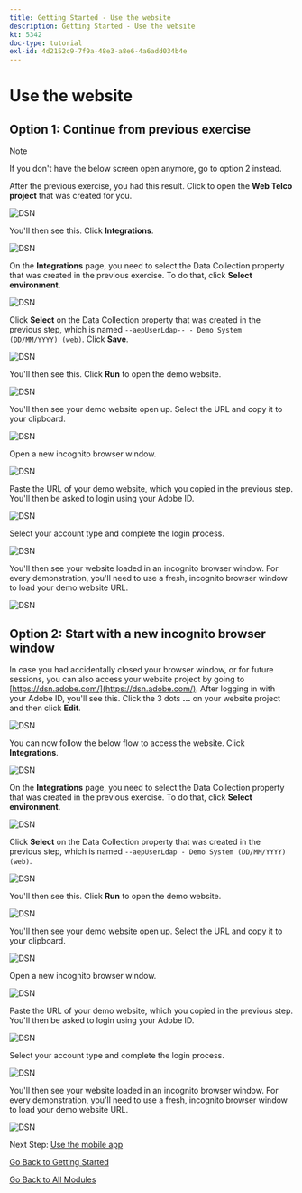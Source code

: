```yaml
---
title: Getting Started - Use the website
description: Getting Started - Use the website
kt: 5342
doc-type: tutorial
exl-id: 4d2152c9-7f9a-48e3-a8e6-4a6add034b4e
---
```

# Use the website

## Option 1: Continue from previous exercise

>[!NOTE]
>
>If you don't have the below screen open anymore, go to option 2 instead.

After the previous exercise, you had this result. Click to open the **Web Telco project** that was created for you.

![DSN](./images/dsn5a.png)

You'll then see this. Click **Integrations**.

![DSN](./images/web1.png)

On the **Integrations** page, you need to select the Data Collection property that was created in the previous exercise. To do that, click **Select environment**. 

![DSN](./images/web2.png)

Click **Select** on the Data Collection property that was created in the previous step, which is named `--aepUserLdap-- - Demo System (DD/MM/YYYY) (web)`. Click **Save**.

![DSN](./images/web2a.png)

You'll then see this. Click **Run** to open the demo website.

![DSN](./images/web2b.png)

You'll then see your demo website open up. Select the URL and copy it to your clipboard.

![DSN](./images/web3.png)

Open a new incognito browser window.

![DSN](./images/web4.png)

Paste the URL of your demo website, which you copied in the previous step. You'll then be asked to login using your Adobe ID.

![DSN](./images/web5.png)

Select your account type and complete the login process.

![DSN](./images/web6.png)

You'll then see your website loaded in an incognito browser window. For every demonstration, you'll need to use a fresh, incognito browser window to load your demo website URL.

![DSN](./images/web7.png)

## Option 2: Start with a new incognito browser window

In case you had accidentally closed your browser window, or for future sessions, you can also access your website project by going to [https://dsn.adobe.com/](https://dsn.adobe.com/). After logging in with your Adobe ID, you'll see this. Click the 3 dots **...** on your website project and then click **Edit**.

![DSN](./images/web8.png)

You can now follow the below flow to access the website. Click **Integrations**.

![DSN](./images/web1.png)

On the **Integrations** page, you need to select the Data Collection property that was created in the previous exercise. To do that, click **Select environment**. 

![DSN](./images/web2.png)

Click **Select** on the Data Collection property that was created in the previous step, which is named `--aepUserLdap - Demo System (DD/MM/YYYY) (web)`.

![DSN](./images/web2a.png)

You'll then see this. Click **Run** to open the demo website.

![DSN](./images/web2b.png)

You'll then see your demo website open up. Select the URL and copy it to your clipboard.

![DSN](./images/web3.png)

Open a new incognito browser window.

![DSN](./images/web4.png)

Paste the URL of your demo website, which you copied in the previous step. You'll then be asked to login using your Adobe ID.

![DSN](./images/web5.png)

Select your account type and complete the login process.

![DSN](./images/web6.png)

You'll then see your website loaded in an incognito browser window. For every demonstration, you'll need to use a fresh, incognito browser window to load your demo website URL.

![DSN](./images/web7.png)

Next Step: [Use the mobile app](./ex5.md)

[Go Back to Getting Started](./getting-started.md)

[Go Back to All Modules](./../../../overview.md)
